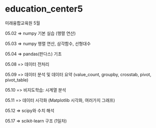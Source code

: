 # education_center5
미래융합교육원 5월

05.02 => numpy 기본 실습 (행렬 연산)

05.03 => numpy 행렬 연산, 삼각함수, 선형대수

05.04 => pandas(판다스) 기초

05.08 => 데이터 전처리

05.09 => 데이터 분석 및 데이터 요약 (value_count, groupby, crosstab, pivot, pivot_table)

05.10 => 비지도학습: 시계열 분석

05.11 => 데이터 시각화 (Matplotlib 시각화, 여러가지 그래프)

05.12 => scipy와 수치 해석

05.17 => scikit-learn 구조 (1일차)
